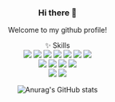 <div align="center"> 

### Hi there 👋 
Welcome to my github profile!  

✨ Skills
<br/>
<img src="https://img.shields.io/badge/JAVA-C70D2C?style=for-the-badge&logo=java&logoColor=white">
<img src="https://img.shields.io/badge/C-A8B9CC?style=for-the-badge&logo=C&logoColor=white">
<img src="https://img.shields.io/badge/PYTHON-3776AB?style=for-the-badge&logo=Python&logoColor=white">
<img src="https://img.shields.io/badge/HTML5-E34F26?style=for-the-badge&logo=Html5&logoColor=white">
<img src="https://img.shields.io/badge/CSS3-1572B6?style=for-the-badge&logo=CSS3&logoColor=white">
<img src="https://img.shields.io/badge/JAVASCRIPT-F7DF1E?style=for-the-badge&logo=Javascript&logoColor=white">
<img src="https://img.shields.io/badge/OCAML-EC6813?style=for-the-badge&logo=Ocaml&logoColor=white">
<br/>
<img src="https://img.shields.io/badge/MySQL-4479A1?style=for-the-badge&logo=MySQL&logoColor=white">
<img src="https://img.shields.io/badge/ORACLE-4479A1?style=for-the-badge&logo=Oracle&logoColor=white">
<img src="https://img.shields.io/badge/SPRINGBOOT-6DB33F?style=for-the-badge&logo=SpringBoot&logoColor=white">
<img src="https://img.shields.io/badge/SPRING-6DB33F?style=for-the-badge&logo=Spring&logoColor=white">
<br/>
<img src="https://img.shields.io/badge/AWS-232F3E?style=for-the-badge&logo=Amazon AWS&logoColor=white">
<img src="https://img.shields.io/badge/github-181717?style=for-the-badge&logo=github&logoColor=white">
<br/>

![Anurag's GitHub stats](https://github-readme-stats.vercel.app/api?username=hikhjin&show_icons=true&theme=holi)
